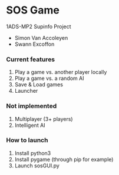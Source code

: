 # SOS Game

1ADS-MP2 Supinfo Project

* Simon Van Accoleyen
* Swann Excoffon 

### Current features
1. Play a game vs. another player locally
2. Play a game vs. a random AI
3. Save & Load games
4. Launcher

### Not implemented
1. Multiplayer (3+ players)
2. Intelligent AI

### How to launch

1. Install python3
2. Install pygame (through pip for example)
3. Launch sosGUI.py